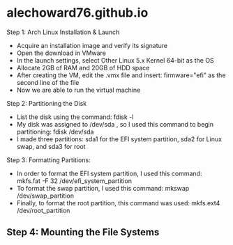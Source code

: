 # alechoward76.github.io

Step 1: Arch Linux Installation & Launch
  - Acquire an installation image and verify its signature
  - Open the download in VMware
  - In the launch settings, select Other Linux 5.x Kernel 64-bit as the OS
  - Allocate 2GB of RAM and 20GB of HDD space 
  - After creating the VM, edit the .vmx file and insert: firmware="efi" as the second line of the file
  - Now we are able to run the virtual machine

Step 2: Partitioning the Disk
  - List the disk using the command: fdisk -l
  - My disk was assigned to /dev/sda , so I used this command to begin partitioning: fdisk /dev/sda
  - I made three partitions: sda1 for the EFI system partition, sda2 for Linux swap, and sda3 for root
 
 Step 3: Formatting Partitions: 
  - In order to format the EFI system partition, I used this command: mkfs.fat -F 32 /dev/efi_system_partition
  - To format the swap partition, I used this command: mkswap /dev/swap_partition
  - Finally, to format the root partition, this command was used: mkfs.ext4 /dev/root_partition

Step 4: Mounting the File Systems
  - 

